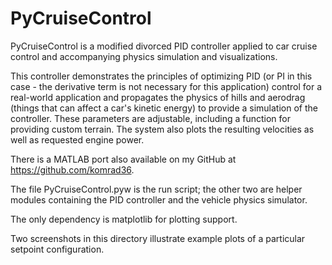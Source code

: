 # PyCruiseControl

PyCruiseControl is a modified divorced PID controller applied to car cruise control and accompanying physics simulation and visualizations.

This controller demonstrates the principles of optimizing PID (or PI in this case - the derivative term
is not necessary for this application) control for a real-world application and propagates the physics of hills
and aerodrag (things that can affect a car's kinetic energy) to provide a simulation of the controller. These parameters are adjustable, including a function for providing custom terrain. The system also plots the resulting velocities as well as requested engine power.

There is a MATLAB port also available on my GitHub at https://github.com/komrad36.

The file PyCruiseControl.pyw is the run script; the other two are helper modules containing the PID controller
and the vehicle physics simulator.

The only dependency is matplotlib for plotting support.

Two screenshots in this directory illustrate example plots of a particular setpoint configuration.
